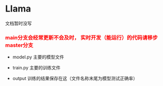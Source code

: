 # Llama

文档暂时没写 

### <font style="color: red;"> main分支会经常更新不会及时， 实时开发（能运行）的代码请移步master分支 </font>

- model.py 主要的模型文件
  
- train.py 主要的训练文件
  
- output 训练的结果保存在这（文件名称末尾为模型测试正确率）
